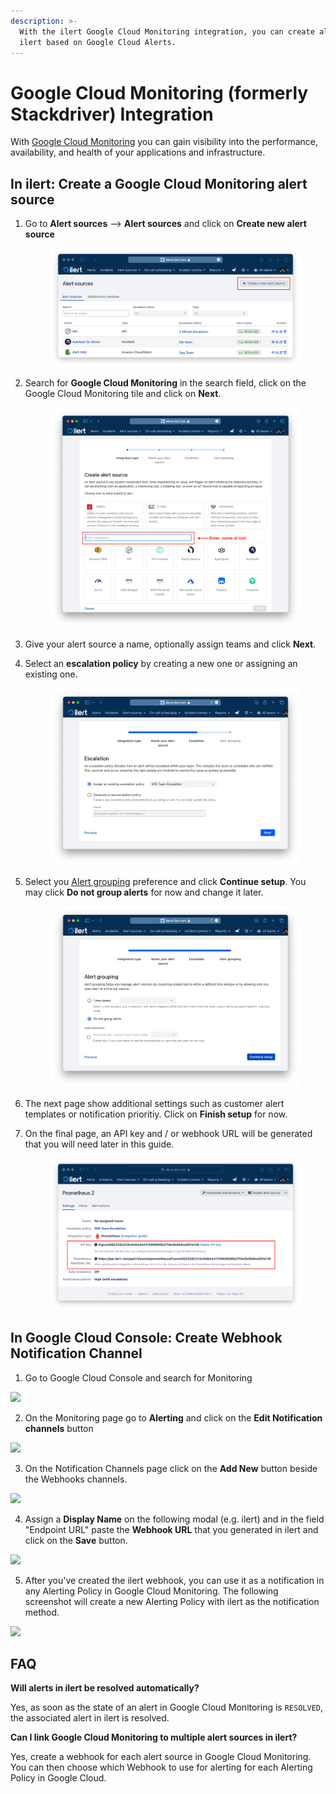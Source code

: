 ```yaml
---
description: >-
  With the ilert Google Cloud Monitoring integration, you can create alerts in
  ilert based on Google Cloud Alerts.
---
```


# Google Cloud Monitoring (formerly Stackdriver) Integration

With [Google Cloud Monitoring](https://cloud.google.com/monitoring) you can gain visibility into the performance, availability, and health of your applications and infrastructure.

## In ilert: Create a Google Cloud Monitoring alert source <a href="#in-ilert" id="in-ilert"></a>

1.  Go to **Alert sources** --> **Alert sources** and click on **Create new alert source**

    <figure><img src="../.gitbook/assets/Screenshot 2023-08-28 at 10.21.10.png" alt=""><figcaption></figcaption></figure>
2.  Search for **Google Cloud Monitoring** in the search field, click on the Google Cloud Monitoring tile and click on **Next**.&#x20;

    <figure><img src="../.gitbook/assets/Screenshot 2023-08-28 at 10.24.23.png" alt=""><figcaption></figcaption></figure>
3. Give your alert source a name, optionally assign teams and click **Next**.
4.  Select an **escalation policy** by creating a new one or assigning an existing one.

    <figure><img src="../.gitbook/assets/Screenshot 2023-08-28 at 11.37.47.png" alt=""><figcaption></figcaption></figure>
5.  Select you [Alert grouping](../alerting/alert-sources.md#alert-grouping) preference and click **Continue setup**. You may click **Do not group alerts** for now and change it later.&#x20;

    <figure><img src="../.gitbook/assets/Screenshot 2023-08-28 at 11.38.24.png" alt=""><figcaption></figcaption></figure>
6. The next page show additional settings such as customer alert templates or notification prioritiy. Click on **Finish setup** for now.
7.  On the final page, an API key and / or webhook URL will be generated that you will need later in this guide.

    <figure><img src="../.gitbook/assets/Screenshot 2023-08-28 at 11.47.34 (1).png" alt=""><figcaption></figcaption></figure>

## In Google Cloud Console: Create Webhook Notification Channel <a href="#create-webhook-notification" id="create-webhook-notification"></a>

1. Go to Google Cloud Console and search for Monitoring

![](../.gitbook/assets/Screenshot\_27\_09\_21\_\_17\_12.png)

2. On the Monitoring page go to **Alerting** and click on the **Edit Notification channels** button

![](../.gitbook/assets/Screenshot\_27\_09\_21\_\_17\_15.png)

3. On the Notification Channels page click on the **Add New** button beside the Webhooks channels.

![](../.gitbook/assets/Screenshot\_27\_09\_21\_\_17\_17.png)

4. Assign a **Display Name** on the following modal (e.g. ilert) and in the field "Endpoint URL" paste the **Webhook URL** that you generated in ilert and click on the **Save** button.

![](../.gitbook/assets/Screenshot\_27\_09\_21\_\_17\_21.png)

5. After you've created the ilert webhook, you can use it as a notification in any Alerting Policy in Google Cloud Monitoring. The following screenshot will create a new Alerting Policy with ilert as the notification method.

![](../.gitbook/assets/Screenshot\_27\_09\_21\_\_17\_25.png)

## FAQ <a href="#faq" id="faq"></a>

**Will alerts in ilert be resolved automatically?**

Yes, as soon as the state of an alert in Google Cloud Monitoring is `RESOLVED`, the associated alert in ilert is resolved.

**Can I link Google Cloud Monitoring to multiple alert sources in ilert?**

Yes, create a webhook for each alert source in Google Cloud Monitoring. You can then choose which Webhook to use for alerting for each Alerting Policy in Google Cloud.
